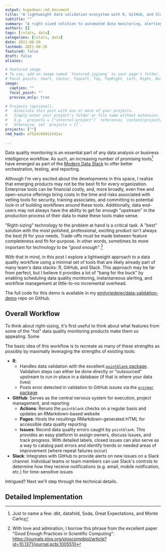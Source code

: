 ```yaml
---
output: hugodown::md_document
title: "A lightweight data validation ecosystem with R, GitHub, and Slack"
subtitle: ""
summary: "A right-sized solution to automated data monitoring, alerting, and reporting using R (`pointblank`, `projmgr`), GitHub (Actions, Pages, issues), and Slack"
authors: []
tags: [rstats, data]
categories: [rstats, data]
date: 2021-08-26
lastmod: 2021-08-26
featured: false
draft: false
aliases:

# Featured image
# To use, add an image named `featured.jpg/png` to your page's folder.
# Focal points: Smart, Center, TopLeft, Top, TopRight, Left, Right, BottomLeft, Bottom, BottomRight.
image:
  caption: ""
  focal_point: ""
  preview_only: true

# Projects (optional).
#   Associate this post with one or more of your projects.
#   Simply enter your project's folder or file name without extension.
#   E.g. `projects = ["internal-project"]` references `content/project/deep-learning/index.md`.
#   Otherwise, set `projects = []`.
projects: [""]
rmd_hash: af52dc689124d2ac

---
```


Data quality monitoring is an essential part of any data analysis or business intelligence workflow. As such, an increasing number of promising tools[^1] have emerged as part of the [Modern Data Stack](https://moderndatastack.xyz/) to offer better orchestration, testing, and reporting.

Although I'm very excited about the developments in this space, I realize that emerging products may not be the best fit for every organization. Enterprise tools can be financial costly, and, more broadly, even free and open-source offerings bring costs in the time and risks associated with vetting tools for security, training associates, and committing to potential lock-in of building workflows around these tools. Additionally, data end-users may not always have the ability to get far enough "upstream" in the production process of their data to make these tools make sense.

"Right-sizing" technology to the problem at hand is a critical task. A "best" solution with the most polished, professional, exciting product isn't always the best *fit* for your needs. Trade-offs must be made between feature completeness and fit-for-purpose. In other words, sometimes its more important for technology to be *"good enough"*.[^2]

With that in mind, in this post I explore a lightweight approach to a data quality workflow using a minimal set of tools that are likely already part of many team's data stacks: R, GitHub, and Slack. This approach may be far from perfect, but I believe it provides a lot of "bang for the buck" by enabling scheduling data quality monitoring, instantaneous alerting, and workflow management at little-to-no incremental overhead.

The full code for this demo is available in my [emilyriederer/data-validation-demo](https://github.com/emilyriederer/data-validation-demo) repo on GitHub.

Overall Workflow
----------------

To think about right-sizing, it's first useful to think about what features from some of the "hot" data quality monitoring products make them so appealing. Some

The basic idea of this workflow is to recreate as many of these strengths as possibly by maximally leveraging the strengths of existing tools:

-   **R**:
    -   Handles data validation with the excellent [`pointblank` package](https://rich-iannone.github.io/pointblank/). Validation steps can either be done directly or "outsourced" upstream to run in-place in a database (if that is where your data lives)
    -   Posts error detected in validation to GitHub issues via the [`projmgr` package](https://emilyriederer.github.io/projmgr/)
-   **GitHub**: Serves as the central nervous system for execution, project management, and reporting
    -   **Actions**: Reruns the `pointblank` checks on a regular basis and updates an RMarkdown-based website
    -   **Pages**: Hosts the resultings RMarkdown-generated HTML for accessible data quality reporting
    -   **Issues**: Record data quality errors caught by `pointblank`. This provides an easy platform to assign owners, discuss issues, and track progress. With detailed labels, closed issues can also serve as a way to catalog past errors and identify trends or needed areas of improvement (where repeat failures occur)
-   **Slack**: Integrates with GitHub to provide alerts on new issues on a Slack channel. Individual teams or team members can use Slack's controls to determine how they receive notifications (e.g. email, mobile notification, etc.) for time-sensitive issues

Intrigued? Next we'll step through the technical details.

Detailed Implementation
-----------------------

[^1]: Just to name a few: dbt, datafold, Soda, Great Expectations, and Monte Carlo

[^2]: With love and admiration, I borrow this phrase from the excellent paper "Good Enough Practices in Scientific Computing": <a href="https://journals.plos.org/ploscompbiol/article?id=10.1371/journal.pcbi.1005510" class="uri">https://journals.plos.org/ploscompbiol/article?id=10.1371/journal.pcbi.1005510</a>

